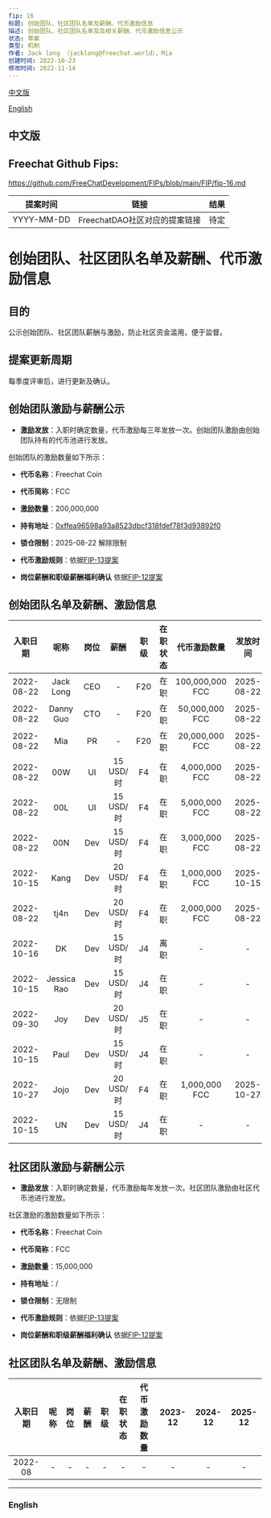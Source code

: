 ```yaml
---
fip: 16
标题: 创始团队、社区团队名单及薪酬、代币激励信息
描述: 创始团队、社区团队名单及及相关薪酬、代币激励信息公示
状态: 草案
类型: 机制
作者: Jack long （jacklong@freechat.world），Mia
创建时间: 2022-10-23
修改时间: 2022-11-14
---
```


[中文版](#1)

[English](#2)

<h2 id="1">中文版</h2>

## Freechat Github Fips: 

https://github.com/FreeChatDevelopment/FIPs/blob/main/FIP/fip-16.md


  | 提案时间 | 链接 | 结果 |
  |:-:|:-:|:-:|
  | YYYY-MM-DD |FreechatDAO社区对应的提案链接|待定|

# 创始团队、社区团队名单及薪酬、代币激励信息

## 目的
公示创始团队、社区团队薪酬与激励，防止社区资金滥用，便于监督。

## 提案更新周期
每季度评审后，进行更新及确认。

## 创始团队激励与薪酬公示

* **激励发放**：入职时确定数量，代币激励每三年发放一次。创始团队激励由创始团队持有的代币池进行发放。

创始团队的激励数量如下所示：

* **代币名称**：Freechat Coin
* **代币简称**：FCC
* **激励数量**：200,000,000
* **持有地址**：[0xffea96598a93a8523dbcf318fdef78f3d93892f0](https://etherscan.io/token/0x171b1daefac13a0a3524fcb6beddc7b31e58e079?a=0xffea96598a93a8523dbcf318fdef78f3d93892f0)
* **锁仓限制**：2025-08-22 解除限制
* **代币激励规则**：依据[FIP-13提案](https://github.com/FreeChatDevelopment/FIPs/blob/main/FIP/fip-13.md)

* **岗位薪酬和职级薪酬福利确认**
依据[FIP-12提案](https://github.com/FreeChatDevelopment/FIPs/blob/main/FIP/fip-12.md)

## 创始团队名单及薪酬、激励信息
|入职日期   |   呢称   | 岗位 |   薪酬   | 职级 |在职状态|   代币激励数量  |    发放时间   |
|:--------:|:-------:|:----:|:-------:|:---:|:-----:|:-------------:|:-----------:|
|2022-08-22|Jack Long  |CEO   |    -    | F20  |在职 |100,000,000 FCC  |2025-08-22|
|2022-08-22|Danny Guo  |CTO   |    -    | F20  |在职 |50,000,000 FCC   |2025-08-22|
|2022-08-22|Mia        |PR    |    -    | F20  |在职 |20,000,000 FCC   |2025-08-22|
|2022-08-22|00W        |UI    |15 USD/时| F4  |在职 |4,000,000 FCC    |2025-08-22|
|2022-08-22|00L        |UI    |15 USD/时| F4  |在职 |5,000,000 FCC    |2025-08-22|
|2022-08-22|00N        |Dev   |15 USD/时| F4  |在职 |3,000,000 FCC    |2025-08-22|
|2022-10-15|Kang       |Dev   |20 USD/时| F4  |在职 |1,000,000 FCC    |2025-10-15|
|2022-08-22|tj4n       |Dev   |20 USD/时| F4  |在职 |2,000,000 FCC    |2025-08-22|
|2022-10-16|DK         |Dev   |15 USD/时| J4   |离职 |-                |-    |
|2022-10-15|Jessica Rao|Dev   |15 USD/时| J4   |在职 |-                |-    |
|2022-09-30|Joy        |Dev   |20 USD/时| J5   |在职 |-                |-    |
|2022-10-15|Paul       |Dev   |15 USD/时| J4   |在职 |-                |-    |
|2022-10-27|Jojo       |Dev   |20 USD/时| F4  |在职 |1,000,000 FCC    |2025-10-27|
|2022-10-15|UN         |Dev   |15 USD/时| J4   |在职 |-                |-    |

## 社区团队激励与薪酬公示

* **激励发放**：入职时确定数量，代币激励每年发放一次。社区团队激励由社区代币池进行发放。

社区激励的激励数量如下所示：

* **代币名称**：Freechat Coin
* **代币简称**：FCC
* **激励数量**：15,000,000
* **持有地址**：/
* **锁仓限制**：无限制
* **代币激励规则**：依据[FIP-13提案](https://github.com/FreeChatDevelopment/FIPs/blob/main/FIP/fip-13.md)

* **岗位薪酬和职级薪酬福利确认**
依据[FIP-12提案](https://github.com/FreeChatDevelopment/FIPs/blob/main/FIP/fip-12.md)

## 社区团队名单及薪酬、激励信息
|入职日期  |   呢称   | 岗位 |   薪酬   | 职级 |在职状态|   代币激励数量  |2023-12       |2024-12     |2025-12       |
|:-------:|:-------:|:----:|:-------:|:---:|:-----:|:-------------:|:-----------:|:-----------:|:------------:|
|2022-08  |-        |-     |    -    | -   |-      |-              |-            |-            |-             |

------------------------

<h3 id="2">English</h3>